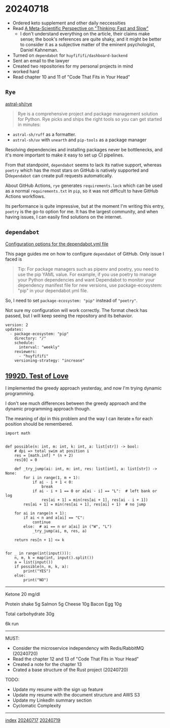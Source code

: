 <head><meta name="viewport" content="width=device-width, initial-scale=1.0, user-scalable=yes" /><meta charset="UTF-8"></head>

# 20240718

- Ordered keto supplement and other daily neccessities
- Read [A Meta-Scientific Perspective on "Thinking: Fast and Slow"](https://replicationindex.com/2020/12/30/a-meta-scientific-perspective-on-thinking-fast-and-slow/)
	- I don\'t understand everything on the article, their claims make sense; the book\'s references are quite shaky, and it might be better to consider it as a subjective matter of the eminent psychologist, Daniel Kahneman.
- Turned on `dependabot` for `huyfififi/dashboard-backend`
- Sent an email to the lawyer
- Created two repositories for my personal projects in mind
- worked hard
- Read chapter 10 and 11 of "Code That Fits in Your Head"

## `Rye`

[astral-sh/rye](https://github.com/astral-sh/rye)

> Rye is a comprehensive project and package management solution for Python.
> Rye picks and ships the right tools so you can get started in minutes:

- `astral-sh/ruff` as a formatter.
- `astral-sh/uv` with `unearth` and `pip-tools` as a package manager

Resolving dependencies and installing packages never be bottlenecks, and it\'s more important to make it easy to set up CI pipelines.

From that standpoint, `dependabot` seems to lack its native support, whereas `poetry` which has the most stars on GitHub is natively supported and D`dependabot` can create pull requests automatically.

About GitHub Actions, `rye` generates `requirements.lock` which can be used as a normal `requirements.txt` in `pip`, so it was not difficult to have GitHub Actions workflows.

Its performance is quite impressive, but at the moment I\'m writing this entry, `poetry` is the go-to option for me. It has the largest community, and when having issues, I can easily find solutions on the internet.

## `dependabot`

[Configuration options for the dependabot.yml file](https://docs.github.com/en/code-security/dependabot/dependabot-version-updates/configuration-options-for-the-dependabot.yml-file)

This page guides me on how to configure `dependabot` of GitHub. Only issue I faced is

> Tip: For package managers such as pipenv and poetry, you need to use the pip YAML value.
> For example, if you use poetry to manage your Python dependencies and want Dependabot to monitor your dependency manifest file for new versions, use package-ecosystem: "pip" in your dependabot.yml file.

So, I need to set `package-ecosystem: "pip"` instead of `"poetry"`.

Not sure my configuration will work correctly. The format check has passed, but I will keep seeing the repository and its behavior.

```
version: 2
updates:
  - package-ecosystem: "pip"
    directory: "/"
    schedule:
      interval: "weekly"
    reviewers:
      - "huyfififi"
    versioning-strategy: "increase"
```

## [1992D. Test of Love](https://codeforces.com/contest/1992/problem/D)

I implemented the greedy approach yesterday, and now I\'m  trying dynamic programming.

I don\'t see much differences between the greedy approach and the dynamic programming approach though.

The meaning of dpi in this problem and the way I can iterate `m` for each position should be remembered.

```
import math


def possible(n: int, m: int, k: int, a: list[str]) -> bool:
    # dpi => total swim at position i
    res = [math.inf] * (n + 2)
    res[0] = 0

    def _try_jump(ai: int, m: int, res: list[int], a: list[str]) -> None:
        for i in range(1, m + 1):
            if ai - i + 1 < 0:
                break
            if ai - i + 1 == 0 or a[ai - i] == "L":  # left bank or log
                res[ai + 1] = min(res[ai + 1], res[ai - i + 1])
        res[ai + 1] = min(res[ai + 1], res[ai] + 1)  # no jump

    for ai in range(n + 1):
        if ai < n and a[ai] == "C":
            continue
        else:  # ai == n or a[ai] in ("W", "L")
            _try_jump(ai, m, res, a)

    return res[n + 1] <= k


for _ in range(int(input())):
    n, m, k = map(int, input().split())
    a = list(input())
    if possible(n, m, k, a):
        print("YES")
    else:
        print("NO")
```

---

Ketone 20 mg/dl

Protein shake 5g
Salmon 5g
Cheese 10g
Bacon Egg 10g

Total carbohydrate 30g

6k run

---

MUST:

- Consider the microservice independency with Redis/RabbitMQ (20240720)
- Read the chapter 12 and 13 of "Code That Fits in Your Head"
- Created a note for the chapter 13
- Crated a base structure of the Rust project (20240720)

TODO:

- Update my resume with the sign up feature
- Update my resume with the document structure and AWS S3
- Update my LinkedIn summary section
- Cyclomatic Complexity

---

[index](../../index.html)
[20240717](20240717.html)
[20240719](20240719.html)

